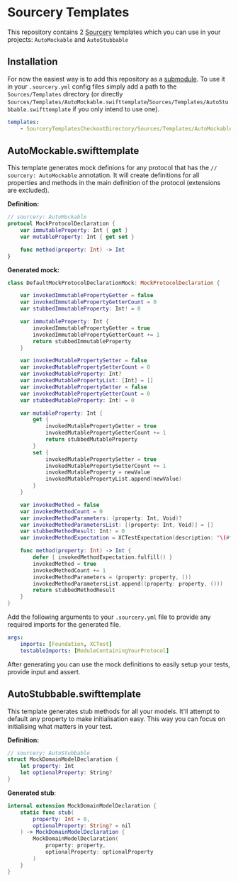 # Sourcery Templates
This repository contains 2 [Sourcery](https://github.com/krzysztofzablocki/Sourcery) templates which you can use in your projects: `AutoMockable` and `AutoStubbable`

## Installation
For now the easiest way is to add this repository as a [submodule](https://git-scm.com/book/en/v2/Git-Tools-Submodules).
To use it in your `.sourcery.yml` config files simply add a path to the `Sources/Templates` directory (or directly `Sources/Templates/AutoMockable.swifttemplate`/`Sources/Templates/AutoStubbable.swifttemplate` if you only intend to use one).
```yaml
templates:
    - SourceryTemplatesCheckoutDirectory/Sources/Templates/AutoMockable.swifttemplate
```
## AutoMockable.swifttemplate
This template generates mock definions for any protocol that has the `// sourcery: AutoMockable` annotation. It will create definitions for all properties and methods in the main definition of the protocol (extensions are excluded).

**Definition:**
```swift
// sourcery: AutoMockable
protocol MockProtocolDeclaration {
    var immutableProperty: Int { get }
    var mutableProperty: Int { get set }

    func method(property: Int) -> Int
}

```
**Generated mock:**
```swift
class DefaultMockProtocolDeclarationMock: MockProtocolDeclaration {

    var invokedImmutablePropertyGetter = false
    var invokedImmutablePropertyGetterCount = 0
    var stubbedImmutableProperty: Int! = 0

    var immutableProperty: Int {
        invokedImmutablePropertyGetter = true
        invokedImmutablePropertyGetterCount += 1
        return stubbedImmutableProperty
    }

    var invokedMutablePropertySetter = false
    var invokedMutablePropertySetterCount = 0
    var invokedMutableProperty: Int?
    var invokedMutablePropertyList: [Int] = []
    var invokedMutablePropertyGetter = false
    var invokedMutablePropertyGetterCount = 0
    var stubbedMutableProperty: Int! = 0

    var mutableProperty: Int {
        get {
            invokedMutablePropertyGetter = true
            invokedMutablePropertyGetterCount += 1
            return stubbedMutableProperty
        }
        set {
            invokedMutablePropertySetter = true
            invokedMutablePropertySetterCount += 1
            invokedMutableProperty = newValue
            invokedMutablePropertyList.append(newValue)
        }
    }

    var invokedMethod = false
    var invokedMethodCount = 0
    var invokedMethodParameters: (property: Int, Void)?
    var invokedMethodParametersList: [(property: Int, Void)] = []
    var stubbedMethodResult: Int! = 0
    var invokedMethodExpectation = XCTestExpectation(description: "\(#function) expectation")

    func method(property: Int) -> Int {
        defer { invokedMethodExpectation.fulfill() }
        invokedMethod = true
        invokedMethodCount += 1
        invokedMethodParameters = (property: property, ())
        invokedMethodParametersList.append((property: property, ()))
        return stubbedMethodResult
    }
}
```
Add the following arguments to your `.sourcery.yml` file to provide any required imports for the generated file.
```yaml
args:
    imports: [Foundation, XCTest]
    testableImports: [ModuleContainingYourProtocol]
```
After generating you can use the mock definitions to easily setup your tests, provide input and assert.
## AutoStubbable.swifttemplate
This template generates stub methods for all your models. It'll attempt to default any property to make initialisation easy. This way you can focus on initialising what matters in your test.

**Definition:**
```swift
// sourcery: AutoStubbable
struct MockDomainModelDeclaration {
    let property: Int
    let optionalProperty: String?
}

```
**Generated stub**:
```swift
internal extension MockDomainModelDeclaration {
    static func stub(
        property: Int = 0,
        optionalProperty: String? = nil
    ) -> MockDomainModelDeclaration {
        MockDomainModelDeclaration(
            property: property,
            optionalProperty: optionalProperty
        )
    }
}
```